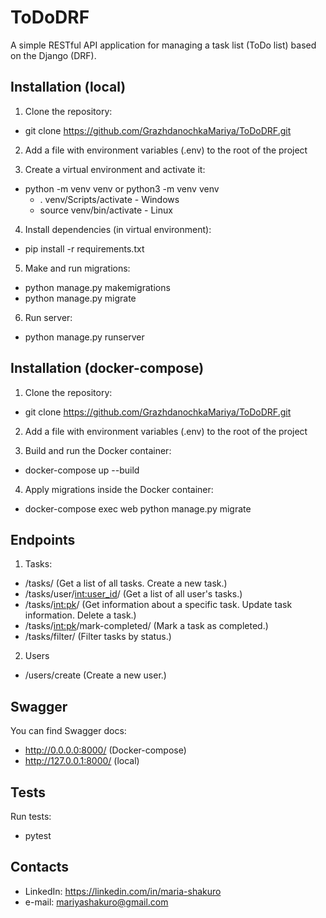 # ToDoDRF
A simple RESTful API application for managing a task list (ToDo list) based on the Django (DRF).

## Installation (local)
1. Clone the repository: 
- git clone https://github.com/GrazhdanochkaMariya/ToDoDRF.git
  
2. Add a file with environment variables (.env) to the root of the project

3. Create a virtual environment and activate it:
- python -m venv venv or python3 -m venv venv
  - . venv/Scripts/activate - Windows
  - source venv/bin/activate - Linux
  
4. Install dependencies (in virtual environment):
- pip install -r requirements.txt

5. Make and run migrations:
- python manage.py makemigrations
- python manage.py migrate
 
6. Run server:
- python manage.py runserver


## Installation (docker-compose)

1. Clone the repository: 
- git clone https://github.com/GrazhdanochkaMariya/ToDoDRF.git

2. Add a file with environment variables (.env) to the root of the project

3. Build and run the Docker container:
- docker-compose up --build

4. Apply migrations inside the Docker container:
- docker-compose exec web python manage.py migrate


## Endpoints
1. Tasks:
- /tasks/  (Get a list of all tasks. Create a new task.)
- /tasks/user/<int:user_id>/  (Get a list of all user's tasks.)
- /tasks/<int:pk>/  (Get information about a specific task. Update task information. Delete a task.)
- /tasks/<int:pk>/mark-completed/  (Mark a task as completed.)
- /tasks/filter/  (Filter tasks by status.)
  
2. Users
- /users/create (Create a new user.)

## Swagger
You can find Swagger docs:
- http://0.0.0.0:8000/ (Docker-compose)
- http://127.0.0.1:8000/ (local)

## Tests
Run tests:
- pytest

## Contacts
- LinkedIn: https://linkedin.com/in/maria-shakuro
- e-mail: mariyashakuro@gmail.com
